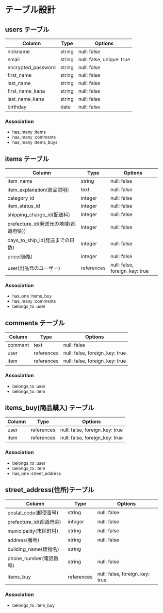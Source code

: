 # テーブル設計


  ## users テーブル
  
  | Column | Type | Options |
  | ------ | ---- | ------- |
  | nickname | string | null: false|
  | email | string | null: false, unique: true |
  | encrypted_password | string | null: false |
  | first_name | string |null: false |
  | last_name | string | null: false |
  | first_name_kana | string | null: false |
  | last_name_kana | string | null: false |
  | birthday | date | null: false |

  ### Association
  - has_many :items
  - has_many :comments
  - has_many :items_buys


 ## items テーブル

  | Column | Type | Options |
  | ------ |----- | ------- |
  | item_name | string | null: false |
  | item_explanation(商品説明) | text | null: false |
  | category_id | integer | null: false |
  | item_status_id | integer | null: false |
  | shipping_charge_id(配送料) | integer | null: false |
  | prefecture_id(発送元の地域(都道府県)) | integer | null: false |
  | days_to_ship_id(発送までの日数) | integer | null: false |
  | price(価格) | integer | null: false |
  | user(出品元のユーザー) | references | null: false, foreign_key: true |


  ### Association
  - has_one :items_buy
  - has_many :comments
  - belongs_to :user


  ## comments テーブル

  | Column | Type | Options |
  | ------ | ---- | ------- |
  | comment | text | null: false |
  | user | references | null: false, foreign_key: true |
  | item | references | null: false, foreign_key: true |

  ### Association
  - belongs_to :user
  - belongs_to :item


  ## items_buy(商品購入) テーブル

  | Column | Type | Options |
  | ------ | ---- | ------- |
  | user | references | null: false, foreign_key: true |
  | item | references | null: false, foreign_key: true |

  ### Association
  - belongs_to :user
  - belongs_to :item
  - has_one :street_address


  ## street_address(住所)テーブル

  | Column | Type | Options |
  | ------ | ---- | ------- |
  | postal_code(郵便番号) | string | null: false |
  | prefecture_id(都道府県) | integer | null: false |
  | municipality(市区町村) | string | null: false |
  | address(番地) | string | null: false |
  | building_name(建物名) | string | |
  | phone_number(電話番号) | string | null: false |
  | items_buy | references  | null: false, foreign_key: true|

  ### Association
  - belongs_to :item_buy
